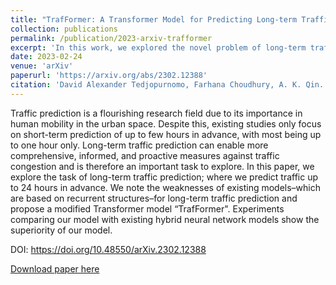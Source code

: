 ```yaml
---
title: "TrafFormer: A Transformer Model for Predicting Long-term Traffic"
collection: publications
permalink: /publication/2023-arxiv-trafformer
excerpt: 'In this work, we explored the novel problem of long-term traffic prediction and used a modified Transformer model to tackle this task.'
date: 2023-02-24
venue: 'arXiv'
paperurl: 'https://arxiv.org/abs/2302.12388'
citation: 'David Alexander Tedjopurnomo, Farhana Choudhury, A. K. Qin. "TrafFormer: A Transformer Model for Prediction Long-term Traffic." arXiv preprint arXiv:2302.12388 (2023).'
---
```


Traffic prediction is a flourishing research field due to its importance in human mobility in the urban
space. Despite this, existing studies only focus on short-term prediction of up to few hours in advance, with most being up to one hour only. Long-term traffic prediction can enable more comprehensive, informed, and proactive measures against traffic congestion and is therefore an important task to explore. In this paper, we explore the task of long-term traffic prediction; where we predict traffic up to 24 hours in advance. We note the weaknesses of existing models–which are based on recurrent structures–for long-term traffic prediction and propose a modified Transformer model “TrafFormer". Experiments comparing our model with existing hybrid neural network models show the superiority of our model.

DOI: https://doi.org/10.48550/arXiv.2302.12388

[Download paper here](http://david-tedjopurnomo.github.io/files/papers/2023-arxiv-trafformer.pdf)
